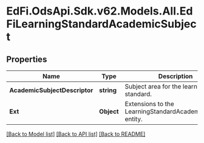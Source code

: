 # EdFi.OdsApi.Sdk.v62.Models.All.EdFiLearningStandardAcademicSubject

## Properties

Name | Type | Description | Notes
------------ | ------------- | ------------- | -------------
**AcademicSubjectDescriptor** | **string** | Subject area for the learning standard. | 
**Ext** | **Object** | Extensions to the LearningStandardAcademicSubject entity. | [optional] 

[[Back to Model list]](../../README.md#documentation-for-models) [[Back to API list]](../../README.md#documentation-for-api-endpoints) [[Back to README]](../../README.md)


